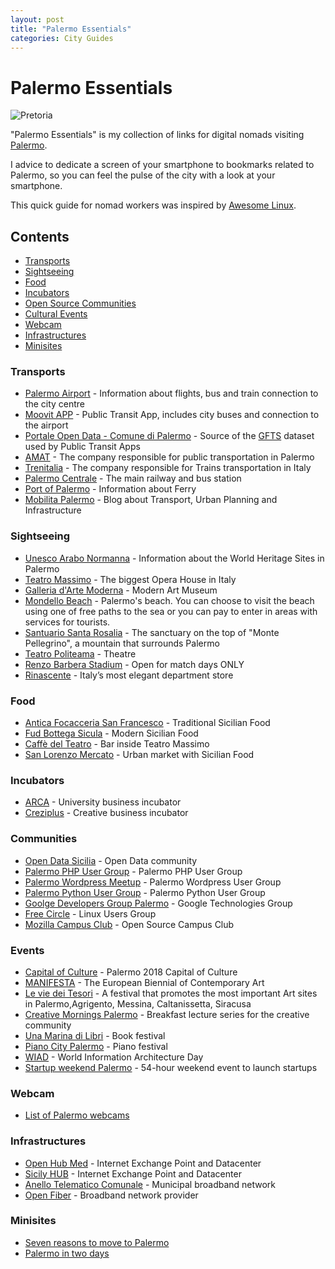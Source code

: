 ```yaml
---
layout: post
title: "Palermo Essentials"
categories: City Guides
---
```


# Palermo Essentials

![Pretoria](https://raw.githubusercontent.com/marcofromsicily/blog/master/images/pretoria.jpg)

"Palermo Essentials" is my collection of links for digital nomads visiting [Palermo](https://www.comune.palermo.it/).

I advice to dedicate a screen of your smartphone to bookmarks related to Palermo, so you can feel the pulse of the city with a look at your smartphone.

This quick guide for nomad workers was inspired by [Awesome Linux](https://github.com/madbob/awesome-linux-dev).


## Contents

* [Transports](#transports)
* [Sightseeing](#sightseeing)
* [Food](#food)
* [Incubators](#incubators)
* [Open Source Communities](#communities)
* [Cultural Events](#events)  
* [Webcam](#webcam)
* [Infrastructures](#infrastructures)
* [Minisites](#minisites)

### Transports

* [Palermo Airport](http://www.gesap.it/) - Information about flights, bus and train connection to the city centre
* [Moovit APP](https://www.moovitapp.com/) - Public Transit App, includes city buses and connection to the airport
* [Portale Open Data - Comune di Palermo](https://opendata.comune.palermo.it/) - Source of the [GFTS](https://en.wikipedia.org/wiki/General_Transit_Feed_Specification) dataset used by Public Transit Apps
* [AMAT](http://amat.pa.it/) - The company responsible for public transportation in Palermo
* [Trenitalia](http://www.trenitalia.com/) -  The company responsible for Trains transportation in Italy
* [Palermo Centrale](http://www.palermocentrale.it/) -  The main railway and bus station
* [Port of Palermo](http://www.portpalermo.it/) - Information about Ferry
* [Mobilita Palermo](http://palermo.mobilita.org/) - Blog about Transport, Urban Planning and Infrastructure


### Sightseeing

* [Unesco Arabo Normanna](http://www.unescoarabonormanna.it/) - Information about the World Heritage Sites in Palermo
* [Teatro Massimo](http://www.teatromassimo.it/) - The biggest Opera House in Italy
* [Galleria d'Arte Moderna](http://www.gampalermo.it/) - Modern Art Museum
* [Mondello Beach](http://www.mondellomare.it/) - Palermo's beach. You can choose to visit the beach using one of free paths to the sea or you can pay to enter in areas with services for tourists.
* [Santuario Santa Rosalia](http://www.santuariosantarosalia.it/) - The sanctuary on the top of "Monte Pellegrino", a mountain that surrounds Palermo
* [Teatro Politeama](http://www.orchestrasinfonicasiciliana.it/) - Theatre
* [Renzo Barbera Stadium](http://palermocalcio.it/) - Open for match days ONLY
* [Rinascente](https://www.rinascente.it/) - Italy’s most elegant department store  

### Food

* [Antica Focacceria San Francesco](http://www.anticafocacceria.it) - Traditional Sicilian Food
* [Fud Bottega Sicula](http://www.fud.it/) - Modern Sicilian Food
* [Caffè del Teatro](http://www.caffedelteatromassimo.it/) - Bar inside Teatro Massimo
* [San Lorenzo Mercato](http://www.sanlorenzomercato.it/) - Urban market with Sicilian Food

### Incubators

* [ARCA](http://www.consorzioarca.it/) - University business incubator
* [Creziplus](https://www.creziplus.it/) - Creative business incubator


### Communities

* [Open Data Sicilia](http://opendatasicilia.it/) - Open Data community
* [Palermo PHP User Group](http://palermo.grusp.org/) - Palermo PHP User Group
* [Palermo Wordpress Meetup](https://www.meetup.com/it-IT/Palermo-WordPress-Meetup/) - Palermo Wordpress User Group  
* [Palermo Python User Group](https://www.facebook.com/groups/pythonuserspalermo/?fref=ts) - Palermo Python User Group
* [Goolge Developers Group Palermo](https://sites.google.com/site/palermogtug/) - Google Technologies Group
* [Free Circle](https://www.thefreecircle.org/) - Linux Users Group
* [Mozilla Campus Club](https://www.facebook.com/mccpalermo/) - Open Source Campus Club

### Events

* [Capital of Culture](https://www.comune.palermo.it/capitale-cultura-2018.php) - Palermo 2018 Capital of Culture
* [MANIFESTA](http://m12.manifesta.org/) - The European Biennial of Contemporary Art
* [Le vie dei Tesori](http://www.leviedeitesori.com/) - A festival that promotes the most important Art sites in Palermo,Agrigento, Messina, Caltanissetta, Siracusa
* [Creative Mornings Palermo](https://creativemornings.com/cities/pmo) - Breakfast lecture series for the creative community
* [Una Marina di Libri](http://unamarinadilibri.it/) - Book festival
* [Piano City Palermo](http://www.pianocitypalermo.it/) - Piano festival
* [WIAD](http://www.wiadpalermo.com/) - World Information Architecture Day
* [Startup weekend Palermo](http://www.swpalermo.it) - 54-hour weekend event to launch startups

### Webcam

* [List of Palermo webcams](https://www.skylinewebcams.com/it/webcam/italia/sicilia/palermo.html)


### Infrastructures

* [Open Hub Med](https://www.openhubmed.it/) - Internet Exchange Point and Datacenter
* [Sicily HUB](http://www.tisparkle.com/default.aspx?idPage=2509) - Internet Exchange Point and Datacenter
* [Anello Telematico Comunale](https://umap.openstreetmap.fr/it/map/anello-telematico-comunale-palermo_71124#13/38.1381/13.3880) - Municipal broadband network
* [Open Fiber](http://openfiber.it/) - Broadband network provider


### Minisites

* [Seven reasons to move to Palermo](http://www.marcolombardo.com/movetopalermo/)
* [Palermo in two days](http://www.marcolombardo.com/palermointwodays/)
